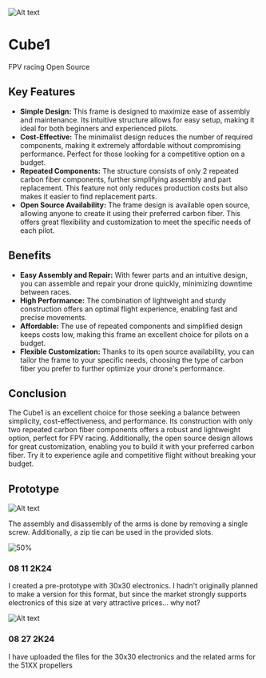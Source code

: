 ![Alt text](https://github.com/Trauma-d/Cube1/blob/main/Cube1_Pic1.png)

# Cube1
FPV racing Open Source

## Key Features

- **Simple Design:** This frame is designed to maximize ease of assembly and maintenance. Its intuitive structure allows for easy setup, making it ideal for both beginners and experienced pilots.
- **Cost-Effective:** The minimalist design reduces the number of required components, making it extremely affordable without compromising performance. Perfect for those looking for a competitive option on a budget.
- **Repeated Components:** The structure consists of only 2 repeated carbon fiber components, further simplifying assembly and part replacement. This feature not only reduces production costs but also makes it easier to find replacement parts.
- **Open Source Availability:** The frame design is available open source, allowing anyone to create it using their preferred carbon fiber. This offers great flexibility and customization to meet the specific needs of each pilot.

## Benefits

- **Easy Assembly and Repair:** With fewer parts and an intuitive design, you can assemble and repair your drone quickly, minimizing downtime between races.
- **High Performance:** The combination of lightweight and sturdy construction offers an optimal flight experience, enabling fast and precise movements.
- **Affordable:** The use of repeated components and simplified design keeps costs low, making this frame an excellent choice for pilots on a budget.
- **Flexible Customization:** Thanks to its open source availability, you can tailor the frame to your specific needs, choosing the type of carbon fiber you prefer to further optimize your drone's performance.

## Conclusion

The Cube1 is an excellent choice for those seeking a balance between simplicity, cost-effectiveness, and performance. Its construction with only two repeated carbon fiber components offers a robust and lightweight option, perfect for FPV racing. Additionally, the open source design allows for great customization, enabling you to build it with your preferred carbon fiber. Try it to experience agile and competitive flight without breaking your budget.

## Prototype
![Alt text](https://github.com/Trauma-d/Cube1/blob/main/Cube1_Gif1.gif)

The assembly and disassembly of the arms is done by removing a single screw. Additionally, a zip tie can be used in the provided slots.

<img src="https://github.com/Trauma-d/Cube1/blob/main/Cube1_Pic3.png" alt=50% >

### 08 11 2K24
I created a pre-prototype with 30x30 electronics. I hadn't originally planned to make a version for this format, but since the market strongly supports electronics of this size at very attractive prices... why not?

![Alt text](https://github.com/Trauma-d/Cube1/blob/main/Cube1_Pic4.jpg)

### 08 27 2K24
I have uploaded the files for the 30x30 electronics and the related arms for the 51XX propellers
